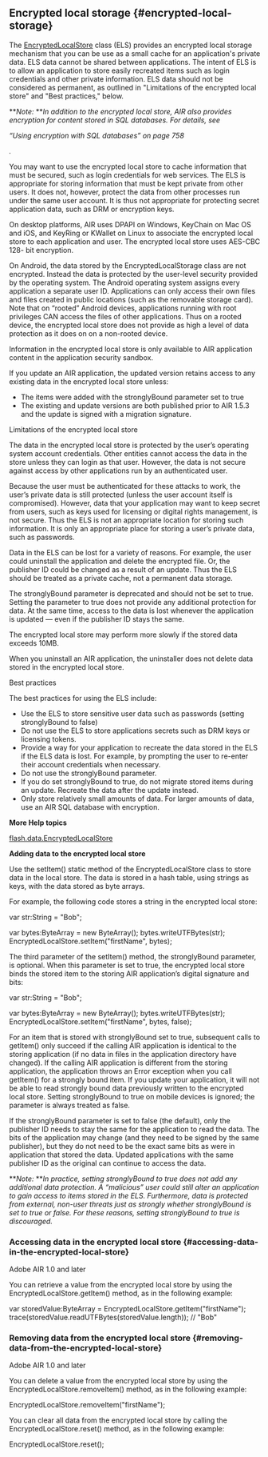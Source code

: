## Encrypted local storage {#encrypted-local-storage}

The [EncryptedLocalStore](http://help.adobe.com/en_US/FlashPlatform/reference/actionscript/3/flash/data/EncryptedLocalStore.html) class (ELS) provides an encrypted local storage mechanism that you can be use as a small cache for an application&#039;s private data. ELS data cannot be shared between applications. The intent of ELS is to allow an application to store easily recreated items such as login credentials and other private information. ELS data should not be considered as permanent, as outlined in &quot;Limitations of the encrypted local store&quot; and &quot;Best practices,&quot; below.

**_Note:_ **_In addition to the encrypted local store, AIR also provides encryption for content stored in SQL databases. For details, see_

_“Using encryption with SQL databases” on page 758_

_._

You may want to use the encrypted local store to cache information that must be secured, such as login credentials for web services. The ELS is appropriate for storing information that must be kept private from other users. It does not, however, protect the data from other processes run under the same user account. It is thus not appropriate for protecting secret application data, such as DRM or encryption keys.

On desktop platforms, AIR uses DPAPI on Windows, KeyChain on Mac OS and iOS, and KeyRing or KWallet on Linux to associate the encrypted local store to each application and user. The encrypted local store uses AES-CBC 128- bit encryption.

On Android, the data stored by the EncryptedLocalStorage class are not encrypted. Instead the data is protected by the user-level security provided by the operating system. The Android operating system assigns every application a separate user ID. Applications can only access their own files and files created in public locations (such as the removable storage card). Note that on “rooted” Android devices, applications running with root privileges CAN access the files of other applications. Thus on a rooted device, the encrypted local store does not provide as high a level of data protection as it does on on a non-rooted device.

Information in the encrypted local store is only available to AIR application content in the application security sandbox.

If you update an AIR application, the updated version retains access to any existing data in the encrypted local store unless:

*   The items were added with the stronglyBound parameter set to true
*   The existing and update versions are both published prior to AIR 1.5.3 and the update is signed with a migration signature.

Limitations of the encrypted local store

The data in the encrypted local store is protected by the user’s operating system account credentials. Other entities cannot access the data in the store unless they can login as that user. However, the data is not secure against access by other applications run by an authenticated user.

Because the user must be authenticated for these attacks to work, the user’s private data is still protected (unless the user account itself is compromised). However, data that your application may want to keep secret from users, such as keys used for licensing or digital rights management, is not secure. Thus the ELS is not an appropriate location for storing such information. It is only an appropriate place for storing a user’s private data, such as passwords.

Data in the ELS can be lost for a variety of reasons. For example, the user could uninstall the application and delete the encrypted file. Or, the publisher ID could be changed as a result of an update. Thus the ELS should be treated as a private cache, not a permanent data storage.

The stronglyBound parameter is deprecated and should not be set to true. Setting the parameter to true does not provide any additional protection for data. At the same time, access to the data is lost whenever the application is updated — even if the publisher ID stays the same.

The encrypted local store may perform more slowly if the stored data exceeds 10MB.

When you uninstall an AIR application, the uninstaller does not delete data stored in the encrypted local store.

Best practices

The best practices for using the ELS include:

*   Use the ELS to store sensitive user data such as passwords (setting stronglyBound to false)
*   Do not use the ELS to store applications secrets such as DRM keys or licensing tokens.
*   Provide a way for your application to recreate the data stored in the ELS if the ELS data is lost. For example, by prompting the user to re-enter their account credentials when necessary.
*   Do not use the stronglyBound parameter.
*   If you do set stronglyBound to true, do not migrate stored items during an update. Recreate the data after the update instead.
*   Only store relatively small amounts of data. For larger amounts of data, use an AIR SQL database with encryption.

**More Help topics**

[flash.data.EncryptedLocalStore](http://help.adobe.com/en_US/FlashPlatform/reference/actionscript/3/flash/data/EncryptedLocalStore.html)

**Adding data to the encrypted local store**

Use the setItem() static method of the EncryptedLocalStore class to store data in the local store. The data is stored in a hash table, using strings as keys, with the data stored as byte arrays.

For example, the following code stores a string in the encrypted local store:

var str:String = &quot;Bob&quot;;

var bytes:ByteArray = new ByteArray(); bytes.writeUTFBytes(str); EncryptedLocalStore.setItem(&quot;firstName&quot;, bytes);

The third parameter of the setItem() method, the stronglyBound parameter, is optional. When this parameter is set to true, the encrypted local store binds the stored item to the storing AIR application’s digital signature and bits:

var str:String = &quot;Bob&quot;;

var bytes:ByteArray = new ByteArray(); bytes.writeUTFBytes(str); EncryptedLocalStore.setItem(&quot;firstName&quot;, bytes, false);

For an item that is stored with stronglyBound set to true, subsequent calls to getItem() only succeed if the calling AIR application is identical to the storing application (if no data in files in the application directory have changed). If the calling AIR application is different from the storing application, the application throws an Error exception when you call getItem() for a strongly bound item. If you update your application, it will not be able to read strongly bound data previously written to the encrypted local store. Setting stronglyBound to true on mobile devices is ignored; the parameter is always treated as false.

If the stronglyBound parameter is set to false (the default), only the publisher ID needs to stay the same for the application to read the data. The bits of the application may change (and they need to be signed by the same publisher), but they do not need to be the exact same bits as were in application that stored the data. Updated applications with the same publisher ID as the original can continue to access the data.

**_Note:_ **_In practice, setting stronglyBound to true does not add any additional data protection. A “malicious” user could still alter an application to gain access to items stored in the ELS. Furthermore, data is protected from external, non-user threats just as strongly whether stronglyBound is set to true or false. For these reasons, setting stronglyBound to true is discouraged._

### Accessing data in the encrypted local store {#accessing-data-in-the-encrypted-local-store}

Adobe AIR 1.0 and later

You can retrieve a value from the encrypted local store by using the EncryptedLocalStore.getItem() method, as in the following example:

var storedValue:ByteArray = EncryptedLocalStore.getItem(&quot;firstName&quot;); trace(storedValue.readUTFBytes(storedValue.length)); // &quot;Bob&quot;

### Removing data from the encrypted local store {#removing-data-from-the-encrypted-local-store}

Adobe AIR 1.0 and later

You can delete a value from the encrypted local store by using the EncryptedLocalStore.removeItem() method, as in the following example:

EncryptedLocalStore.removeItem(&quot;firstName&quot;);

You can clear all data from the encrypted local store by calling the EncryptedLocalStore.reset() method, as in the following example:

EncryptedLocalStore.reset();